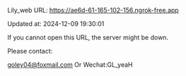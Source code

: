 Lily_web URL: https://ae6d-61-165-102-156.ngrok-free.app

Updated at: 2024-12-09 19:30:01

If you cannot open this URL, the server might be down.

Please contact: 

goley04@foxmail.com Or Wechat:GL_yeaH